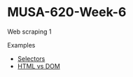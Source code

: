 # MUSA-620-Week-6
Web scraping 1

Examples
* [Selectors](https://blueshift.io/selectors2.html)
* [HTML vs DOM](https://blueshift.io/selectors2.html)
